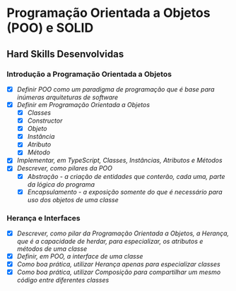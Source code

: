 # Programação Orientada a Objetos (POO) e SOLID

## Hard Skills Desenvolvidas

### Introdução a Programação Orientada a Objetos

- [X] _Definir POO como um paradigma de programação que é base para inúmeras arquiteturas de software_
- [X] _Definir em Programação Orientada a Objetos_
  - [X] _Classes_
  - [X] _Constructor_
  - [X] _Objeto_
  - [X] _Instância_
  - [X] _Atributo_
  - [X] _Método_
- [X] _Implementar, em TypeScript, Classes, Instâncias, Atributos e Métodos_
- [X] _Descrever, como pilares da POO_
  - [X] _Abstração - a criação de entidades que conterão, cada uma, parte da lógica do programa_
  - [X] _Encapsulamento - a exposição somente do que é necessário para uso dos objetos de uma classe_

### Herança e Interfaces

- [X] _Descrever, como pilar da Programação Orientada a Objetos, a Herança, que é a capacidade de herdar, para especializar, os atributos e métodos de uma classe_
- [X] _Definir, em POO, a interface de uma classe_
- [X] _Como boa prática, utilizar Herança apenas para especializar classes_
- [X] _Como boa prática, utilizar Composição para compartilhar um mesmo código entre diferentes classes_
